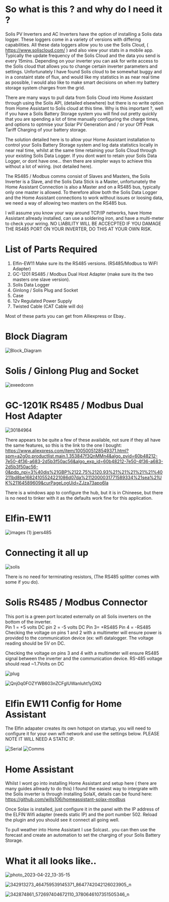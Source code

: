 # So what is this ? and why do I need it ?

Solis PV Inverters and AC Inverters have the option of installing a Solis data logger. These loggers come in a variety of versions with differing capabilities. All these data loggers allow you to use the Solis Cloud, ( https://www.soliscloud.com/ ) and also view your stats in a mobile app. Typically the update frequency of the Solis Cloud and the data you send is every 15mins. Depending on your inverter you can ask for write access to the Solis cloud that allows you to change certain inverter parameters and settings. Unfortunately I have found Solis cloud to be somewhat buggy and in a constaint state of flux, and would like my statistics in as near real time as possible, I would also like to make smart decisions on when my battery storage system charges from the grid.

There are many ways to pull data from Solis Cloud into Home Assistant through using the Solis API, (detailed elsewhere) but there is no write option from Home Assistant to Solis cloud at this time. Why is this important ?, well if you have a Solis Battery Storage system you will find out pretty quickly that you are spending a lot of time manually configuring the charge times, and options to optmise your Solar PV Generation and / or your Off Peak Tariff Charging of your battery storage.

The solution detailed here is to allow your Home Assistant installation to control your Solis Battery Storage system and log data statistics locally in near real time, whilst at the same time retaining your Solis Cloud through your existing Solis Data Logger. If you dont want to retain your Solis Data Logger, or dont have one... then there are simpler ways to achieve this without a lot of wiring. (not detailed here).

The RS485 / Modbus comms consist of Slaves and Masters, the Solis Inverter is a Slave, and the Solis Data Stick is a Master, unfortunately the Home Assistant Connection is also a Master and on a RS485 bus, typically only one master is allowed. To therefore allow both the Solis Data Logger and the Home Assistant connections to work without issues or loosing data, we need a way of allowing two masters on the RS485 bus.

I will assume you know your way around TCP/IP networks, have Home Assistant allready installed, can use a soldering iron, and have a multi-meter to check your wiring. NO LIABILITY WILL BE ACCECPTED IF YOU DAMAGE THE RS485 PORT ON YOUR INVERTER, DO THIS AT YOUR OWN RISK.

# List of Parts Required

 1. Elfin-EW11  Make sure its the RS485 versions. (RS485/Modbus to WiFI Adapter)
 2. GC-1201 RS485 / Modbus Dual Host Adapter (make sure its the two masters one slave version).
 3. Solis Data Logger
 4. Ginlong / Solis Plug and Socket
 5. Case
 6. 12v Regulated Power Supply
 7. Twisted Cable (CAT Cable will do)
 
 Most of these parts you can get from Alliexpress or Ebay..

# Block Diagram

![Block_Diagram](https://user-images.githubusercontent.com/118439620/233854313-77e940e0-4a45-4939-bf61-8ab2cae66072.jpg)

# Solis  / Ginlong Plug and Socket

![exeedconn](https://user-images.githubusercontent.com/118439620/233855102-5a18d3e9-6aa1-44e2-9918-01a01b63efcb.png)

# GC-1201K RS485 / Modbus Dual Host Adapter

![30184964](https://user-images.githubusercontent.com/118439620/233855180-48cb40f2-3c9e-4b50-9c8e-d85f422f4d14.jpg)

There appears to be quite a few of these available,  not sure if they all have the same features, so this is the link to the one I bought: https://www.aliexpress.com/item/1005005128549371.html?spm=a2g0o.productlist.main.1.353847f3QnMMn4&algo_pvid=60b48212-7e50-4f36-a683-2d5b3f50ac56&algo_exp_id=60b48212-7e50-4f36-a683-2d5b3f50ac56-0&pdp_npi=3%40dis%21GBP%2122.75%2120.93%21%21%21%21%21%40211bd8be16824105524221086d07da%2112000031771589334%21sea%21UK%21164589609&curPageLogUid=ZJza73apo6la

There is a windows app to configure the hub, but it is in Chineese, but there is no need to tinker with it as the defaults work fine for this application.

# Elfin-EW11

![images (1) jpers485](https://user-images.githubusercontent.com/118439620/233860581-a5dc78f6-2aaa-4502-b845-95e5ef474e98.jpeg)


# Connecting it all up

![solis](https://user-images.githubusercontent.com/118439620/233855405-deb309dd-1b54-49ac-9ebf-71d98e47ed87.jpg)

There is no need for terminating resistors, (The RS485 splitter comes with some if you do).

# Solis RS485 / Modbus Connector

This port is a green port located externally on all Solis inverters on the bottom of the inverter.  
Pin 1 = +5 volts DC
pin 2 = -5 volts DC 
Pin 3= +RS485
Pin 4 = -RS485
Checking the voltage on pins 1 and 2 with a multimeter will ensure power is provided to the communication device (ex: wifi datalogger. The voltage reading should be 5V on DC.
 
Checking the voltage on pins 3 and 4 with a multimeter will ensure RS485 signal between the inverter and the communication device. RS-485 voltage should read ~1.7Volts on DC  
 

![plug](https://user-images.githubusercontent.com/118439620/234095297-eb31c271-2cd4-4ae7-a01a-4713d24f9b78.png)


![Qnj0q0FOZYWB603nZCFglUWanluht1yDXQ](https://user-images.githubusercontent.com/118439620/233996798-17b65f67-b93c-47ab-b19d-1abcf0fe85e6.png)



# Elfin EW11 Config for Home Assistant

The Elfin adapater creates its own hotspot on startup, you will need to configure it for your own wifi network and use the settings below. PLEASE NOTE IT WILL NEED A STATIC IP. 

![Serial](https://user-images.githubusercontent.com/118439620/233855578-d6d0e1ac-9a60-4181-ab72-fd9846071a2f.png)
![Comms](https://user-images.githubusercontent.com/118439620/233855580-b00d36d7-f925-4189-90c5-e3d3ac699f94.png)

# Home Assistant

Whilst I wont go into installing Home Assistant and setup here ( there are many guides allready to do this)
I found the easiest way to intergrate with the Solis inverter is through installing SolaX, details can be found here: https://github.com/wills106/homeassistant-solax-modbus

Once Solax is installed, just configure it in the panel with the IP address of the ELFIN Wifi adapter (needs static IP) and the port number 502. Reload the plugin and you should see it connect all going well.

To pull weather into Home Assistant I use Solcast..   you can then use the forecast and create an automation to set the charging of your Solis Battery Storage.

# What it all looks like..

![photo_2023-04-22_13-35-15](https://user-images.githubusercontent.com/118439620/233856214-688dc7b0-8fbf-49cd-b7b5-9f2588c692e4.jpg)

![342913273_464759539145371_8647742042126023905_n](https://user-images.githubusercontent.com/118439620/233856217-256645e0-d589-4145-813e-c3b004dbac04.jpg)

![342874861_572697404672110_3780646107351505346_n](https://user-images.githubusercontent.com/118439620/233856224-4145d521-abfa-4ecf-b20d-9500fd0f8a14.jpg)
